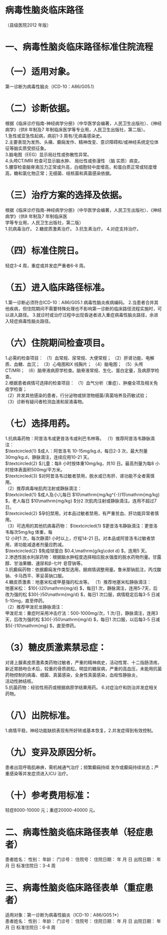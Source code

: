 # 病毒性脑炎临床路径  
（县级医院2012 年版）  
# 一、病毒性脑炎临床路径标准住院流程  
# （一）适用对象。  
第一诊断为病毒性脑炎（ICD-10：A86/G05.1）  
# （二）诊断依据。  
根据《临床诊疗指南-神经病学分册》（中华医学会编著，人民卫生出版社）、《神经病学》（供8 年制及7 年制临床医学等专业用，人民卫生出版社，第二版）。  
1.急性或亚急性起病，病前1-3 周有/无病毒感染史。  
2.主要表现为发热、头痛、癫痫发作、精神改变、意识障碍和/或神经系统定位体征等脑实质受损征象。  
3.脑电图（EEG）显示局灶性或弥散性异常。  
4.头颅CT/MRI 检查可显示脑水肿、 局灶性或弥漫性 （脑 实质）病变。  
5.腰穿检查脑脊液压力正常或升高，白细胞轻中度增高，和蛋白质正常或轻度增高，糖和氯化物正常；无细菌、结核菌和真菌感染依据。  
# （三）治疗方案的选择及依据。  
根据《临床诊疗指南-神经病学分册》（中华医学会编著，人民卫生出版社）、《神经病学》（供8 年制及7 年制临床医  
学等专业用，人民卫生出版社，第二版）  
1.抗病毒治疗。 2.糖皮质激素治疗。  3.抗生素治疗。 4.对症支持治疗。  
# （四）标准住院日。  
轻症3-4 周，重症或并发症严重者6-8 周。  
# （五）进入临床路径标准。  
1.第一诊断必须符合ICD-10：A86/G05.1 病毒性脑炎疾病编码。 2.当患者合并其他疾病，但住院期间不需要特殊处理也不影响第一诊断的临床路径流程实施时，可以进入路径。 3.就诊时或治疗过程中出现昏迷者进入重症病毒性脑炎路径，余进入轻症病毒性脑炎路径。  
# （六）住院期间检查项目。  
1.必需的检查项目： （1）血常规、尿常规、大便常规； （2）肝肾功能、电解质、血糖、血沉； （3）心电图和X 线胸片； （4）脑电图； （5）头颅CT/MRI； （6）脑脊液病原学检查。脑脊液常规、生化、蛋白定量，及病原学检查。  
2.根据患者病情可选择的检查项目： （1）血气分析（重症）、肿瘤全项及相关免疫学检查；  
（2）并发其他感染的患者，行分泌物或排泄物细菌/真菌培养及药敏试验；  
（3）诊断有疑问者检测血液和尿液毒物。  
# （七）选择用药。  
1.抗病毒药物：阿昔洛韦或更昔洛韦或利巴韦林等。 （1）推荐阿昔洛韦静脉滴注：  
$\textcircled{1} $成人：阿昔洛韦 10-15mg/kg.d，每日2-3 次，最大剂量30mg/kg.d，静脉滴注，连续应用10-21 天。  
$\textcircled{2} $儿童：每8 小时按体重10mg/kg，共10 日。最高剂量为每8 小时按体表面积500mg/平方米。  
$\textcircled{3} $对阿昔洛韦过敏者禁用，脱水或已有肝、肾功能不全者需慎用。  
（2）推荐病毒唑肌肉注射或静脉滴注：  
$\textcircled{1} $成人及小儿每日 $10\mathrm{mg/kg^{-}}15\mathrm{mg/kg} $，老人每日 $10\mathrm{mg/kg} $分2 次肌肉注射或静脉滴注。连用不超过7 日。  
$\textcircled{2} $孕妇禁用，对本品过敏者禁用，有严重贫血、肝功能异常者慎用。  
（3）可选用的其他抗病毒药物： $\textcircled{1} $更昔洛韦静脉滴注：更昔洛韦每次5mg/kg 体重，每  
12 小时1 次，每次静滴1 小时以上，疗程14-21 日。对本品或阿昔洛韦过敏者禁用，肾功能减退者剂量应酌减。  
$\textcircled{2} $免疫球蛋白 $0.4\,\mathrm{g/kg\cdot d} $，连用5 天。  
2.渗透性脱水利尿药物：根据脑水肿程度选择相应脱水强度的脱水药物剂量。甘露醇、甘油果糖、速尿和β-七叶 皂苷钠等。  
3.抗癫痫药物：依据癫痫发作类型选用，据病情调整用量。鲁米那钠肌注，丙戊酸钠、卡马西平、苯妥英钠口服。  
4.糖皮质激素：地塞米松或甲基强的松龙等。 （1）推荐地塞米松静脉滴注：  
地塞米松： $10{-}20\mathrm{mg/d} $，每日1 次，静脉滴注，连用5-7天，后改为强的松 $30{-}50\mathrm{mg/d} $，每日1 次口服，病情稳定后每3-5 日减5-10mg，直至停药。  
（2）推荐甲泼尼龙静脉滴注：  
甲泼尼龙：重症时采用冲击疗法：500-1000mg/次，1 次/日，静脉滴注，连用3 天，后改为强的松 $30{-}50\mathrm{mg/d} $，每日1 次口服，以后每3-5 日减 $5{-}10\mathrm{mg} $，直至停药。  
# （3）糖皮质激素禁忌症：  
对肾上腺素皮质激素类药物过敏者，严重的精神病史，活动性胃、十二指肠溃疡，新近胃肠吻合术后，较重的骨质疏松，明显的糖尿病，严重的高血压，未能用抗菌药物控制的病毒、细菌、真菌感染，全身性真菌感染，血栓性静脉炎，  
活动性肺结核。  
5.抗菌药物：经验性用药或根据病原学结果用药。  6.对症治疗和防治并发症相关药物。  
# （八）出院标准。  
1.病情平稳，神经功能缺损表现有所好转或基本恢复。2.并发症得到有效控制。  
# （九）变异及原因分析。  
患者出现呼吸肌麻痹，需机械通气治疗；频繁癫痫持续 发作或癫痫持续状态；严重感染等并发症须进入ICU 治疗。  
# （十）参考费用标准：  
轻症8000-10000 元；重症20000-40000 元。  
# 二、病毒性脑炎临床路径表单（轻症患者）  
患者姓名：             性别：     年龄：    门诊号：      住院号：             住院日期：    年    月    日  出院日期：    年    月    日  标准住院日：3-4 周  
# 三、病毒性脑炎临床路径表单（重症患者）  
适用对象：第一诊断为病毒性脑炎（ICD-10：A86/G05.1\*）  
患者姓名：             性别：     年龄：    门诊号：      住院号：             住院日期：    年    月    日  出院日期：    年    月    日  标准住院日：6-8 周  
